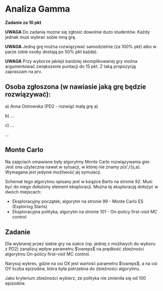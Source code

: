 # Analiza Gamma

**Zadanie za 10 pkt**

**UWAGA**
Do zadania możne się zgłosić dowolnie dużo studentów. Każdy jednak musi wybrać sobie inną grę.

**UWAGA**
Jedną grę można rozwiązywać samodzielnie (za 100% pkt) albo w parze (obie osoby dostają po 50% pkt każda).

**UWAGA**
Przy wyborze jakiejś bardziej skomplikowanej gry można argumentować zwiększenie puntacji do 15 pkt. Z taką propozycją zapraszam na prv.

## Osoba zgłoszona (w nawiasie jaką grę będzie rozwiązywać):

a) Anna Ostrowska (PD2 - rozwiąż małą grę a)

b) ...

c) ...

...

## Monte Carlo

Na zajęciach omawiane były algorytmy Monte Carlo rozwiązywania gier. Jest ona użyteczna nawet w sytuacji, w której nie znamy p(s',r|s,a). Wymagana jest jedynie możliwość jej symulacji.

Schemat tego algorytmu opisany jest w książce Barto na stronie 92. Musi być do niego dołożony element eksploracji. Można tę eksplorację dołożyć w dwóch miejscach:
* Eksploracyjny początek; algorytm na stronie 99 - Monte Carlo ES (Exploring Starts)
* Eksploracyjna polityka; algorytm na stronie 101 - On-policy first-visit MC control

## Zadanie
Dla wybranej przez siebie gry na siatce (np. jednej z możliwych do wyboru z PD2) zanalizuj wpływ parametru $\vareps$ na prędkość zbieżności algorytmu On-policy first-visit MC control.

Narysuj wykres, gdzie na osi OX jest wartość parametru $\vareps$, a na osi OY liczba epizodów, która była potrzebna do zbieżności algorytmu.

Jako kryterium zbieżności wybierz, że polityka nie zmieniła się od 100 epizodów.
